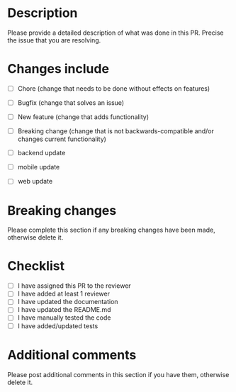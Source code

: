 # Description

Please provide a detailed description of what was done in this PR.
Precise the issue that you are resolving.

# Changes include

- [ ] Chore (change that needs to be done without effects on features)
- [ ] Bugfix (change that solves an issue)
- [ ] New feature (change that adds functionality)
- [ ] Breaking change (change that is not backwards-compatible and/or changes current functionality)

- [ ] backend update
- [ ] mobile update
- [ ] web update

# Breaking changes

Please complete this section if any breaking changes have been made, otherwise delete it.

# Checklist

- [ ] I have assigned this PR to the reviewer
- [ ] I have added at least 1 reviewer
- [ ] I have updated the documentation
- [ ] I have updated the README.md
- [ ] I have manually tested the code
- [ ] I have added/updated tests

# Additional comments

Please post additional comments in this section if you have them, otherwise delete it.